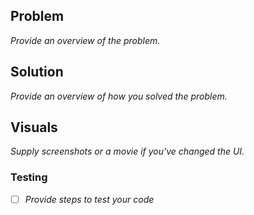## Problem

*Provide an overview of the problem.*

## Solution

*Provide an overview of how you solved the problem.*

## Visuals

*Supply screenshots or a movie if you've changed the UI.*

### Testing

- [ ] *Provide steps to test your code*
